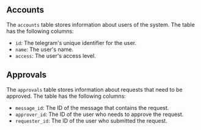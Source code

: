 ## Accounts

The `accounts` table stores information about users of the system. The table has the following columns:

* `id`: The telegram's unique identifier for the user.
* `name`: The user's name.
* `access`: The user's access level.

## Approvals

The `approvals` table stores information about requests that need to be approved. The table has the following columns:

* `message_id`: The ID of the message that contains the request.
* `approver_id`: The ID of the user who needs to approve the request.
* `requester_id`: The ID of the user who submitted the request.
